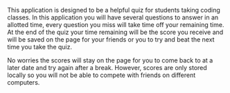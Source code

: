This application is designed to be a helpful quiz for students taking coding classes. In this application you will have several questions to answer in an allotted time, every question you miss will take time off your remaining time. At the end of the quiz your time remaining will be the score you receive and will be saved on the page for your friends or you to try and beat the next time you take the quiz. 


No worries the scores will stay on the page for you to come back to at a later date and try again after a break. However, scores are only stored locally so you will not be able to compete with friends on different computers. 
